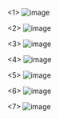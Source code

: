 <1>
![image](https://user-images.githubusercontent.com/32119820/33511702-879a06ac-d6d4-11e7-8409-5731b3800d5a.png)

<2>
![image](https://user-images.githubusercontent.com/32119820/33511708-a5482bde-d6d4-11e7-8895-86105e6479b8.png)

<3>
![image](https://user-images.githubusercontent.com/32119820/33511712-cfbb0206-d6d4-11e7-9820-1f4b5d42b0f6.png)

<4>
![image](https://user-images.githubusercontent.com/32119820/33511720-05bb127e-d6d5-11e7-91c8-6b1b125d0173.png)

<5>
![image](https://user-images.githubusercontent.com/32119820/33511724-2f36f690-d6d5-11e7-8962-7b700f4d643b.png)

<6>
![image](https://user-images.githubusercontent.com/32119820/33511733-52bbad72-d6d5-11e7-83c4-619b0f32aa32.png)

<7>
![image](https://user-images.githubusercontent.com/32119820/33511738-70d47c3a-d6d5-11e7-980c-4fd091679a2a.png)
